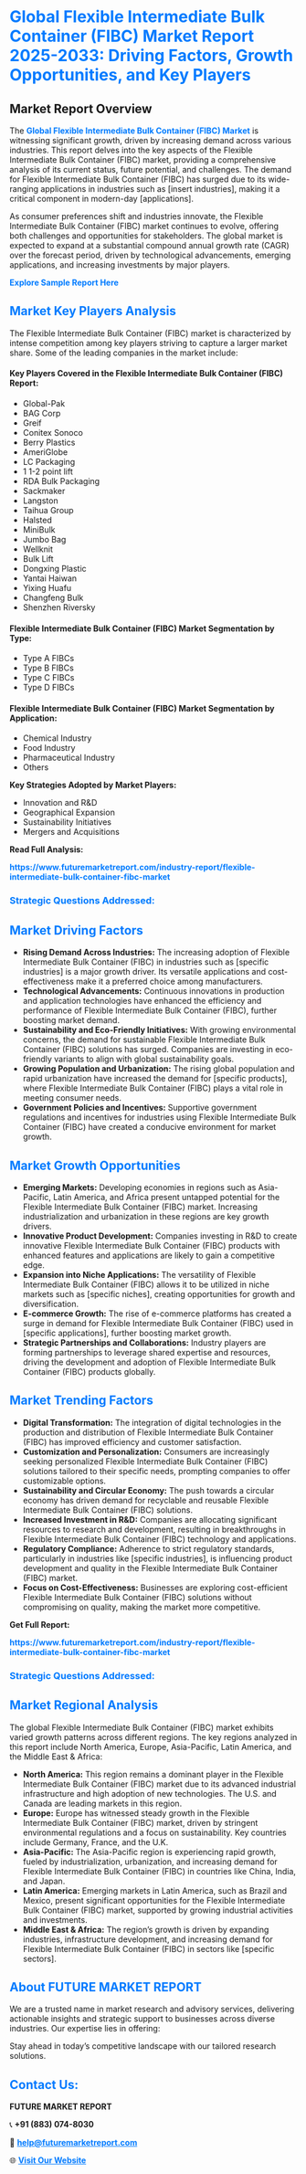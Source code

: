 <h1 style="color: #007BFF;">Global Flexible Intermediate Bulk Container (FIBC) Market Report 2025-2033: Driving Factors, Growth Opportunities, and Key Players</h1>

<section id="overview">
<h2>Market Report Overview</h2>
<p>The <a href="https://www.futuremarketreport.com/industry-report/flexible-intermediate-bulk-container-fibc-market" style="color: #007BFF; text-decoration: none;"><strong>Global Flexible Intermediate Bulk Container (FIBC) Market</strong></a> is witnessing significant growth, driven by increasing demand across various industries. This report delves into the key aspects of the Flexible Intermediate Bulk Container (FIBC) market, providing a comprehensive analysis of its current status, future potential, and challenges. The demand for Flexible Intermediate Bulk Container (FIBC) has surged due to its wide-ranging applications in industries such as [insert industries], making it a critical component in modern-day [applications].</p>
<p>As consumer preferences shift and industries innovate, the Flexible Intermediate Bulk Container (FIBC) market continues to evolve, offering both challenges and opportunities for stakeholders. The global market is expected to expand at a substantial compound annual growth rate (CAGR) over the forecast period, driven by technological advancements, emerging applications, and increasing investments by major players.</p>
</section>

<section id="overview">
<p><a href="https://www.futuremarketreport.com/request-sample/reportId=83847" style="color: #007BFF; text-decoration: none;"><strong>Explore Sample Report Here</strong></a></p>
</section>

<section id="key-players">
<h2 style="color: #007BFF;">Market Key Players Analysis</h2>
<p>The Flexible Intermediate Bulk Container (FIBC) market is characterized by intense competition among key players striving to capture a larger market share. Some of the leading companies in the market include:</p>
<h4>Key Players Covered in the Flexible Intermediate Bulk Container (FIBC) Report:</h4>
<ul><li>Global-Pak</li><li>BAG Corp</li><li>Greif</li><li>Conitex Sonoco</li><li>Berry Plastics</li><li>AmeriGlobe</li><li>LC Packaging</li><li>1 1-2 point lift</li><li>RDA Bulk Packaging</li><li>Sackmaker</li><li>Langston</li><li>Taihua Group</li><li>Halsted</li><li>MiniBulk</li><li>Jumbo Bag</li><li>Wellknit</li><li>Bulk Lift</li><li>Dongxing Plastic</li><li>Yantai Haiwan</li><li>Yixing Huafu</li><li>Changfeng Bulk</li><li>Shenzhen Riversky</li></ul>
<h4>Flexible Intermediate Bulk Container (FIBC) Market Segmentation by Type:</h4>
<ul><li>Type A FIBCs</li><li>Type B FIBCs</li><li>Type C FIBCs</li><li>Type D FIBCs</li></ul>

<h4>Flexible Intermediate Bulk Container (FIBC) Market Segmentation by Application:</h4>
<ul><li>Chemical Industry</li><li>Food Industry</li><li>Pharmaceutical Industry</li><li>Others</li></ul>
<p><strong>Key Strategies Adopted by Market Players:</strong></p>
<ul>
<li>Innovation and R&D</li>
<li>Geographical Expansion</li>
<li>Sustainability Initiatives</li>
<li>Mergers and Acquisitions</li>
</ul>
</section>

<section>
<p><strong>Read Full Analysis: </strong></p><a href="https://www.futuremarketreport.com/industry-report/flexible-intermediate-bulk-container-fibc-market" style="color: #007BFF; text-decoration: none;"><strong>https://www.futuremarketreport.com/industry-report/flexible-intermediate-bulk-container-fibc-market</strong></a>
<h3 style="color: #007BFF;">Strategic Questions Addressed:</h3>
</section>

<section id="driving-factors">
<h2 style="color: #007BFF;">Market Driving Factors</h2>
<ul>
<li><strong>Rising Demand Across Industries:</strong> The increasing adoption of Flexible Intermediate Bulk Container (FIBC) in industries such as [specific industries] is a major growth driver. Its versatile applications and cost-effectiveness make it a preferred choice among manufacturers.</li>
<li><strong>Technological Advancements:</strong> Continuous innovations in production and application technologies have enhanced the efficiency and performance of Flexible Intermediate Bulk Container (FIBC), further boosting market demand.</li>
<li><strong>Sustainability and Eco-Friendly Initiatives:</strong> With growing environmental concerns, the demand for sustainable Flexible Intermediate Bulk Container (FIBC) solutions has surged. Companies are investing in eco-friendly variants to align with global sustainability goals.</li>
<li><strong>Growing Population and Urbanization:</strong> The rising global population and rapid urbanization have increased the demand for [specific products], where Flexible Intermediate Bulk Container (FIBC) plays a vital role in meeting consumer needs.</li>
<li><strong>Government Policies and Incentives:</strong> Supportive government regulations and incentives for industries using Flexible Intermediate Bulk Container (FIBC) have created a conducive environment for market growth.</li>
</ul>
</section>

<section id="growth-opportunities">
<h2 style="color: #007BFF;">Market Growth Opportunities</h2>
<ul>
<li><strong>Emerging Markets:</strong> Developing economies in regions such as Asia-Pacific, Latin America, and Africa present untapped potential for the Flexible Intermediate Bulk Container (FIBC) market. Increasing industrialization and urbanization in these regions are key growth drivers.</li>
<li><strong>Innovative Product Development:</strong> Companies investing in R&D to create innovative Flexible Intermediate Bulk Container (FIBC) products with enhanced features and applications are likely to gain a competitive edge.</li>
<li><strong>Expansion into Niche Applications:</strong> The versatility of Flexible Intermediate Bulk Container (FIBC) allows it to be utilized in niche markets such as [specific niches], creating opportunities for growth and diversification.</li>
<li><strong>E-commerce Growth:</strong> The rise of e-commerce platforms has created a surge in demand for Flexible Intermediate Bulk Container (FIBC) used in [specific applications], further boosting market growth.</li>
<li><strong>Strategic Partnerships and Collaborations:</strong> Industry players are forming partnerships to leverage shared expertise and resources, driving the development and adoption of Flexible Intermediate Bulk Container (FIBC) products globally.</li>
</ul>
</section>

<section id="trending-factors">
<h2 style="color: #007BFF;">Market Trending Factors</h2>
<ul>
<li><strong>Digital Transformation:</strong> The integration of digital technologies in the production and distribution of Flexible Intermediate Bulk Container (FIBC) has improved efficiency and customer satisfaction.</li>
<li><strong>Customization and Personalization:</strong> Consumers are increasingly seeking personalized Flexible Intermediate Bulk Container (FIBC) solutions tailored to their specific needs, prompting companies to offer customizable options.</li>
<li><strong>Sustainability and Circular Economy:</strong> The push towards a circular economy has driven demand for recyclable and reusable Flexible Intermediate Bulk Container (FIBC) solutions.</li>
<li><strong>Increased Investment in R&D:</strong> Companies are allocating significant resources to research and development, resulting in breakthroughs in Flexible Intermediate Bulk Container (FIBC) technology and applications.</li>
<li><strong>Regulatory Compliance:</strong> Adherence to strict regulatory standards, particularly in industries like [specific industries], is influencing product development and quality in the Flexible Intermediate Bulk Container (FIBC) market.</li>
<li><strong>Focus on Cost-Effectiveness:</strong> Businesses are exploring cost-efficient Flexible Intermediate Bulk Container (FIBC) solutions without compromising on quality, making the market more competitive.</li>
</ul>
</section>

<section>
<p><strong>Get Full Report: </strong></p><a href="https://www.futuremarketreport.com/industry-report/flexible-intermediate-bulk-container-fibc-market" style="color: #007BFF; text-decoration: none;"><strong>https://www.futuremarketreport.com/industry-report/flexible-intermediate-bulk-container-fibc-market</strong></a>
<h3 style="color: #007BFF;">Strategic Questions Addressed:</h3>
</section>


<section id="regional-analysis">
<h2 style="color: #007BFF;">Market Regional Analysis</h2>
<p>The global Flexible Intermediate Bulk Container (FIBC) market exhibits varied growth patterns across different regions. The key regions analyzed in this report include North America, Europe, Asia-Pacific, Latin America, and the Middle East & Africa:</p>
<ul>
<li><strong>North America:</strong> This region remains a dominant player in the Flexible Intermediate Bulk Container (FIBC) market due to its advanced industrial infrastructure and high adoption of new technologies. The U.S. and Canada are leading markets in this region.</li>
<li><strong>Europe:</strong> Europe has witnessed steady growth in the Flexible Intermediate Bulk Container (FIBC) market, driven by stringent environmental regulations and a focus on sustainability. Key countries include Germany, France, and the U.K.</li>
<li><strong>Asia-Pacific:</strong> The Asia-Pacific region is experiencing rapid growth, fueled by industrialization, urbanization, and increasing demand for Flexible Intermediate Bulk Container (FIBC) in countries like China, India, and Japan.</li>
<li><strong>Latin America:</strong> Emerging markets in Latin America, such as Brazil and Mexico, present significant opportunities for the Flexible Intermediate Bulk Container (FIBC) market, supported by growing industrial activities and investments.</li>
<li><strong>Middle East & Africa:</strong> The region’s growth is driven by expanding industries, infrastructure development, and increasing demand for Flexible Intermediate Bulk Container (FIBC) in sectors like [specific sectors].</li>
</ul>
</section>

<footer>
<h2 style="color: #007BFF;">About FUTURE MARKET REPORT</h2>
<p>We are a trusted name in market research and advisory services, delivering actionable insights and strategic support to businesses across diverse industries. Our expertise lies in offering:</p>

<p>Stay ahead in today’s competitive landscape with our tailored research solutions.</p>

<h2 style="color: #007BFF;">Contact Us:</h2>
<p><strong>FUTURE MARKET REPORT</strong></p>
<p>📞 <strong>+91 (883) 074-8030</strong></p>
<p>📧 <strong><a href="mailto:help@futuremarketreport.com" style="color: #007BFF;">help@futuremarketreport.com</a></strong></p>
<p>🌐 <strong><a href="https://www.futuremarketreport.com/" style="color: #007BFF;">Visit Our Website</a></strong></p>
</footer>